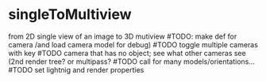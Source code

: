 # singleToMultiview
from 2D single view of an image to 3D mutiview
    #TODO: make def for camera /and load camera model for debug)
    #TODO toggle multiple cameras with key
    #TODO camera that has no object; see what other cameras see (2nd render tree? or multipass?
    #TODO call for many models/orientations...
    #TODO set lightnig and render properties
